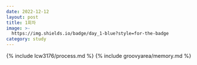 ```yaml
---
date: 2022-12-12
layout: post
title: 1회차
image: >-
  https://img.shields.io/badge/day_1-blue?style=for-the-badge
category: study 
---
```


{% include lcw3176/process.md %}
{% include groovyarea/memory.md %}
